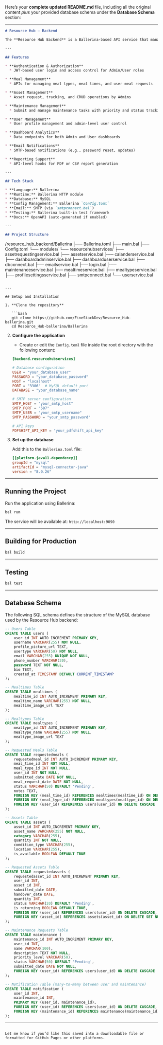 Here’s your **complete updated README.md** file, including all the original content *plus* your provided database schema under the **Database Schema** section:

---

```markdown
# Resource Hub – Backend

The **Resource Hub Backend** is a Ballerina-based API service that manages organizational resources including meals, assets, maintenance requests, and user management. It serves as the backend for the Resource Hub application and provides secure, role-based functionality for both Admins and Users.

---

## Features

* **Authentication & Authorization**
  * JWT-based user login and access control for Admin/User roles

* **Meal Management**
  * APIs for managing meal types, meal times, and user meal requests

* **Asset Management**
  * Asset request, tracking, and CRUD operations by Admins

* **Maintenance Management**
  * Submit and manage maintenance tasks with priority and status tracking

* **User Management**
  * User profile management and admin-level user control

* **Dashboard Analytics**
  * Data endpoints for both Admin and User dashboards

* **Email Notifications**
  * SMTP-based notifications (e.g., password reset, updates)

* **Reporting Support**
  * API-level hooks for PDF or CSV report generation

---

## Tech Stack

* **Language:** Ballerina  
* **Runtime:** Ballerina HTTP module  
* **Database:** MySQL  
* **Config Management:** Ballerina `Config.toml`  
* **Email:** SMTP (via `smtpconnect.bal`)  
* **Testing:** Ballerina built-in test framework  
* **Docs:** OpenAPI (auto-generated if enabled)  

---

## Project Structure

```

/resource\_hub\_backend/Ballerina
├── Ballerina.toml
├── main.bal
├── Config.toml
└── modules/
└── resourcehubservices/
├── assetrequestingservice.bal
├── assetservice.bal
├── calanderservice.bal
├── dashboardadminservice.bal
├── dashboarduserservice.bal
├── dbconnect.bal
├── emailservice.bal
├── login.bal
├── maintenanceservice.bal
├── mealtimeservice.bal
├── mealtypeservice.bal
├── profilesettingsservice.bal
├── smtpconnect.bal
└── userservice.bal

````

---

## Setup and Installation

1. **Clone the repository**

   ```bash
   git clone https://github.com/FiveStackDev/Resource_Hub-ballerina.git
   cd Resource_Hub-ballerina/Ballerina
````

2. **Configure the application**

   * Create or edit the `Config.toml` file inside the root directory with the following content:

   ```toml
   [backend.resourcehubservices]

   # Database configuration
   USER = "your_database_user"
   PASSWORD = "your_database_password"
   HOST = "localhost"
   PORT = "3306"  # MySQL default port
   DATABASE = "your_database_name"

   # SMTP server configuration
   SMTP_HOST = "your_smtp_host"
   SMTP_PORT = "587"
   SMTP_USER = "your_smtp_username"
   SMTP_PASSWORD = "your_smtp_password"

   # API keys
   PDFSHIFT_API_KEY = "your_pdfshift_api_key"
   ```

3. **Set up the database**

   Add this to the `Ballerina.toml` file:

   ```toml
   [[platform.java11.dependency]]
   groupId = "mysql"
   artifactId = "mysql-connector-java"
   version = "8.0.26"
   ```

---

## Running the Project

Run the application using Ballerina:

```bash
bal run
```

The service will be available at:
`http://localhost:9090`

---

## Building for Production

```bash
bal build
```

---

## Testing

```bash
bal test
```

---

## Database Schema

The following SQL schema defines the structure of the MySQL database used by the Resource Hub backend:

```sql
-- Users Table
CREATE TABLE users (
    user_id INT AUTO_INCREMENT PRIMARY KEY,
    username VARCHAR(255) NOT NULL,
    profile_picture_url TEXT,
    usertype VARCHAR(50) NOT NULL,
    email VARCHAR(255) UNIQUE NOT NULL,
    phone_number VARCHAR(20),
    password TEXT NOT NULL,
    bio TEXT,
    created_at TIMESTAMP DEFAULT CURRENT_TIMESTAMP
);

-- Mealtimes Table
CREATE TABLE mealtimes (
    mealtime_id INT AUTO_INCREMENT PRIMARY KEY,
    mealtime_name VARCHAR(255) NOT NULL,
    mealtime_image_url TEXT
);

-- Mealtypes Table
CREATE TABLE mealtypes (
    mealtype_id INT AUTO_INCREMENT PRIMARY KEY,
    mealtype_name VARCHAR(255) NOT NULL,
    mealtype_image_url TEXT
);

-- Requested Meals Table
CREATE TABLE requestedmeals (
    requestedmeal_id INT AUTO_INCREMENT PRIMARY KEY,
    meal_time_id INT NOT NULL,
    meal_type_id INT NOT NULL,
    user_id INT NOT NULL,
    submitted_date DATE NOT NULL,
    meal_request_date DATE NOT NULL,
    status VARCHAR(50) DEFAULT 'Pending',
    notes TEXT,
    FOREIGN KEY (meal_time_id) REFERENCES mealtimes(mealtime_id) ON DELETE CASCADE,
    FOREIGN KEY (meal_type_id) REFERENCES mealtypes(mealtype_id) ON DELETE CASCADE,
    FOREIGN KEY (user_id) REFERENCES users(user_id) ON DELETE CASCADE
);

-- Assets Table
CREATE TABLE assets (
    asset_id INT AUTO_INCREMENT PRIMARY KEY,
    asset_name VARCHAR(255) NOT NULL,
    category VARCHAR(255),
    quantity INT NOT NULL,
    condition_type VARCHAR(255),
    location VARCHAR(255),
    is_available BOOLEAN DEFAULT TRUE
);

-- Requested Assets Table
CREATE TABLE requestedassets (
    requestedasset_id INT AUTO_INCREMENT PRIMARY KEY,
    user_id INT,
    asset_id INT,
    submitted_date DATE,
    handover_date DATE,
    quantity INT,
    status VARCHAR(20) DEFAULT 'Pending',
    is_returning BOOLEAN DEFAULT TRUE,
    FOREIGN KEY (user_id) REFERENCES users(user_id) ON DELETE CASCADE,
    FOREIGN KEY (asset_id) REFERENCES assets(asset_id) ON DELETE SET NULL
);

-- Maintenance Requests Table
CREATE TABLE maintenance (
    maintenance_id INT AUTO_INCREMENT PRIMARY KEY,
    user_id INT,
    name VARCHAR(100),
    description TEXT NOT NULL,
    priority_level VARCHAR(50),
    status VARCHAR(50) DEFAULT 'Pending',
    submitted_date DATE NOT NULL,
    FOREIGN KEY (user_id) REFERENCES users(user_id) ON DELETE CASCADE
);

-- Notification Table (many-to-many between user and maintenance)
CREATE TABLE notification (
    user_id INT,
    maintenance_id INT,
    PRIMARY KEY (user_id, maintenance_id),
    FOREIGN KEY (user_id) REFERENCES users(user_id) ON DELETE CASCADE,
    FOREIGN KEY (maintenance_id) REFERENCES maintenance(maintenance_id) ON DELETE CASCADE
);
```

---

```

Let me know if you’d like this saved into a downloadable file or formatted for GitHub Pages or other platforms.
```

